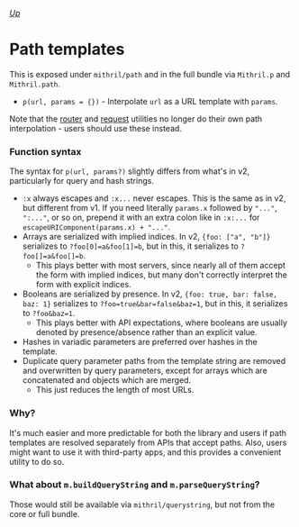 [*Up*](README.md)

# Path templates

This is exposed under `mithril/path` and in the full bundle via `Mithril.p` and `Mithril.path`.

- `p(url, params = {})` - Interpolate `url` as a URL template with `params`.

Note that the [router](#router-api) and [request](#request-api) utilities no longer do their own path interpolation - users should use these instead.

### Function syntax

The syntax for `p(url, params?)` slightly differs from what's in v2, particularly for query and hash strings.

- `:x` always escapes and `:x...` never escapes. This is the same as in v2, but different from v1. If you need literally `params.x` followed by `"..."`, `":..."`, or so on, prepend it with an extra colon like in `:x:...` for `escapeURIComponent(params.x) + "..."`.
- Arrays are serialized with implied indices. In v2, `{foo: ["a", "b"]}` serializes to `?foo[0]=a&foo[1]=b`, but in this, it serializes to `?foo[]=a&foo[]=b`.
    - This plays better with most servers, since nearly all of them accept the form with implied indices, but many don't correctly interpret the form with explicit indices.
- Booleans are serialized by presence. In v2, `{foo: true, bar: false, baz: 1}` serializes to `?foo=true&bar=false&baz=1`, but in this, it serializes to `?foo&baz=1`.
    - This plays better with API expectations, where booleans are usually denoted by presence/absence rather than an explicit value.
- Hashes in variadic parameters are preferred over hashes in the template.
- Duplicate query parameter paths from the template string are removed and overwritten by query parameters, except for arrays which are concatenated and objects which are merged.
    - This just reduces the length of most URLs.

### Why?

It's much easier and more predictable for both the library and users if path templates are resolved separately from APIs that accept paths. Also, users might want to use it with third-party apps, and this provides a convenient utility to do so.

### What about `m.buildQueryString` and `m.parseQueryString`?

Those would still be available via `mithril/querystring`, but not from the core or full bundle.
